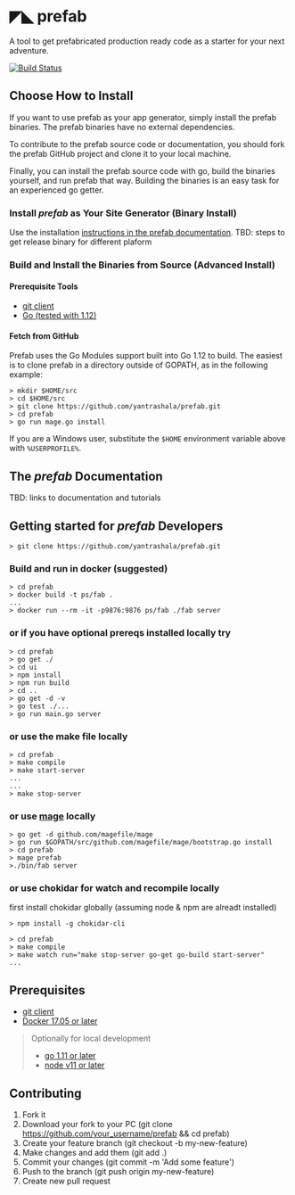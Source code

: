 # ◤◣ prefab
A tool to get prefabricated production ready code as a starter for your next adventure.

[![Build Status](https://travis-ci.com/yantrashala/prefab.svg?branch=master)](https://travis-ci.com/yantrashala/prefab)

## Choose How to Install
If you want to use prefab as your app generator, simply install the prefab binaries. The prefab binaries have no external dependencies.

To contribute to the prefab source code or documentation, you should fork the prefab GitHub project and clone it to your local machine.

Finally, you can install the prefab source code with go, build the binaries yourself, and run prefab that way. Building the binaries is an easy task for an experienced go getter.

### Install *prefab* as Your Site Generator (Binary Install)
Use the installation [instructions in the prefab documentation]().
TBD: steps to get release binary for different plaform

### Build and Install the Binaries from Source (Advanced Install)

#### Prerequisite Tools
* [git client](https://git-scm.com/)
* [Go (tested with 1.12)](https://golang.org/dl)

#### Fetch from GitHub
Prefab uses the Go Modules support built into Go 1.12 to build. The easiest is to clone prefab in a directory outside of GOPATH, as in the following example:

```
> mkdir $HOME/src
> cd $HOME/src
> git clone https://github.com/yantrashala/prefab.git
> cd prefab
> go run mage.go install
```
If you are a Windows user, substitute the `$HOME` environment variable above with `%USERPROFILE%`.

## The *prefab* Documentation

TBD: links to documentation and tutorials

## Getting started for *prefab* Developers

```
> git clone https://github.com/yantrashala/prefab.git
```

### Build and run in docker (suggested)
```
> cd prefab
> docker build -t ps/fab .
...
> docker run --rm -it -p9876:9876 ps/fab ./fab server
```

### or if you have optional prereqs installed locally try
```
> cd prefab
> go get ./
> cd ui
> npm install
> npm run build
> cd ..
> go get -d -v
> go test ./...
> go run main.go server 
```

### or use the make file locally
```
> cd prefab
> make compile
> make start-server
...
...
> make stop-server
```

### or use [mage](https://github.com/magefile/mage) locally
```
> go get -d github.com/magefile/mage
> go run $GOPATH/src/github.com/magefile/mage/bootstrap.go install
> cd prefab
> mage prefab
>./bin/fab server

```

### or use chokidar for watch and recompile locally

first install chokidar globally (assuming node & npm are alreadt installed)
```
> npm install -g chokidar-cli
```

```
> cd prefab
> make compile
> make watch run="make stop-server go-get go-build start-server"
...
```

## Prerequisites
* [git client](https://git-scm.com/)
* [Docker 17.05 or later](https://www.docker.com/)

> Optionally for local development
>* [go 1.11 or later](https://golang.org/dl)
>* [node v11 or later](https://nodejs.org)

## Contributing
1. Fork it
2. Download your fork to your PC (git clone https://github.com/your_username/prefab && cd prefab)
3. Create your feature branch (git checkout -b my-new-feature)
4. Make changes and add them (git add .)
5. Commit your changes (git commit -m 'Add some feature')
6. Push to the branch (git push origin my-new-feature)
7. Create new pull request
